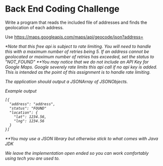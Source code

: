 # Back End Coding Challenge

Write a program that reads the included file of addresses and finds the geolocation of each address.  

Use https://maps.googleapis.com/maps/api/geocode/json?address=<address string> 

*Note that this free api is subject to rate limiting. You will need to handle this with a maximum number of retries being 5. If an address cannot be geolocated or maximum number of retries has exceeded, set the status to "NOT_FOUND"
**You may notice that we do not include an API Key for Google Maps. Google severely rate limits this api call if no api key is added. This is intended as the point of this assignment is to handle rate limiting.

The application should output a JSONArray of JSONObjects. 

Example output
```
[{
  "address": "address",
  "status": "FOUND"
  "location": {
    "lat": 1234.56,
    "lng": 1234.56
  }
}]
```
**You may use a JSON library but otherwise stick to what comes with Java JDK

We leave the implementation open ended so you can work comfortably using tech you are used to.
